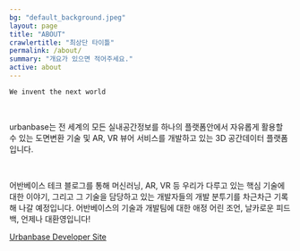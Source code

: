 ```yaml
---
bg: "default_background.jpeg"
layout: page
title: "ABOUT"
crawlertitle: "최상단 타이틀"
permalink: /about/
summary: "개요가 있으면 적어주세요."
active: about
---
```


`We invent the next world`

<br>

urbanbase는 전 세계의 모든 실내공간정보를 하나의 플랫폼안에서 자유롭게 활용할 수 있는 도면변환 기술 및 AR, VR 뷰어 서비스를 개발하고 있는 3D 공간데이터 플랫폼입니다.

<br>

어반베이스 테크 블로그를 통해 머신러닝, AR, VR 등 우리가 다루고 있는 핵심 기술에 대한 이야기, 그리고 그 기술을 담당하고 있는 개발자들의 개발 분투기를 차근차근 기록해 나갈 예정입니다. 어반베이스의 기술과 개발팀에 대한 애정 어린 조언, 날카로운 피드백, 언제나 대환영입니다!

[Urbanbase Developer Site](http://developer.urbanbase.com)